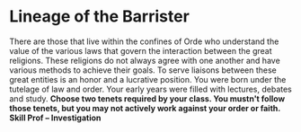 Lineage of the Barrister
========================

There are those that live within the confines of Orde who understand the value of the various laws that govern the interaction between the great religions. These religions do not always agree with one another and have various methods to achieve their goals. To serve liaisons between these great entities is an honor and a lucrative position.  You were born under the tutelage of law and order. Your early years were filled with lectures, debates and study.  **Choose two tenets required by your class. You mustn't follow those tenets, but you may not actively work against your order or faith.  Skill Prof – Investigation**
